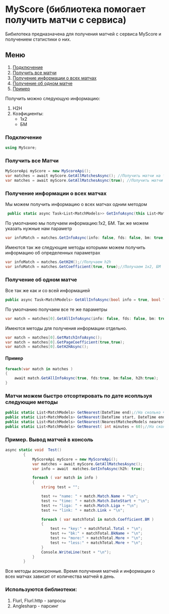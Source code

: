 # MyScore (библиотека помогает получить матчи с сервиса)

Бибилотека предназначена для получения матчей с сервиса MyScore и получением статистики о них.

## Меню
1. [Подключение](#подключение)
2. [Получить все матчи](#получить-все-матчи)
3. [Получение информации о всех матчах](#получение-информации-о-всех-матчах)
4. [Получение об одном матче](#получение-об-одном-матче)
7. [Пример](#пример)

Получить можно следующую информацию:
1. H2H
2. Коэфициенты:
    - 1х2
    - БМ

### Подключение
```C#
using MyScore;
```

### Получить все Матчи
```C#
MyScoreApi myScore = new MyScoreApi();
var matches = await myScore.GetAllMatchesAsync(); //Получить матчи на текущий день
var matches = await myScore.GetAllMatchesAsync(true); //Получить матчи на следующий день
```

### Получение информации о всех матчах
Мы можем получить информацию о всех матчах одним методом
```C#
 public static async Task<List<MatchModels>> GetInfoAsync(this List<MatchModels> MatchesToday, bool info = true, bool fds = true, bool bm = true,bool h2h = false)
```

По умолчанию мы получаем информацию:1х2, БМ. Так же можем указать нужные нам параметр
```C#
var infoMatch = matches.GetInfoAsync(info: false, fds: false, bm: true, h2h: true);
```

Имеются так же следующие методы которыми можем получить информацию об определенных параметрах
```c#
var infoMatch = matches.GetH2H();//Получаем h2h
var infoMatch = matches.GetCoefficient(true, true);//Получаем 1x2, БМ
```

### Получение об одном матче
Все так же как и со всей информацией
```C#
public async Task<MatchModels> GetAllInfoAsync(bool info = true, bool fds = true, bool bm = true, bool h2h = false)
```

По умолчанию получаем все те же параметры
```C#
var match = matches[0].GetAllInfoAsync(info: false, fds: false, bm: true, h2h: true);
```

Имеются методы для получения информации отдельно.
```c#
var match = matches[0].GetMatchInfoAsync();
var match = matches[0].GetPageCoefficient(true,true);
var match = matches[0].GetH2HAsync();
```

#### Пример
```C#
foreach(var match in matches )
{
	await match.GetAllInfoAsync(true, fds:true, bm:false, h2h:true);
}
```

### Матчи можем быстро отсортировать по дате исопльзуя следующие методы
```C#
public static List<MatchModels> GetNearest(DateTime end);//На сколько часов вперед
public static List<MatchModels> GetNearest(DateTime start, DateTime end);//Со скольки и до
public static List<MatchModels> GetNearest(NearestMatchesModels nearestMatche);//Модель в которой указываем по желанию часы/минуты
public static List<MatchModels> GetNearest( int minutes = 60);//На сколько минут вперед
```

### Пример. Вывод матчей в консоль
```C#
async static void  Test()
        {
            MyScoreApi myScore = new MyScoreApi();
            var matches = await myScore.GetAllMatchesAsync();
            var info = await  matches.GetInfoAsync(h2h: true);

            foreach ( var match in info )
            {
                string test = "";

                test += "name: " + match.Match.Name + "\n";
                test += "time: " + match.Match.DateStart + "\n";
                test += "liga: " + match.Match.Liga + "\n";
                test += "link: " + match.Link + "\n";

                foreach ( var matchTotal in match.Coefficient.BM )
                {
                    test += "key:" + matchTotal.Total + "\n";
                    test += "bk:" + matchTotal.BkName + "\n";
                    test += "more:" + matchTotal.More + "\n";
                    test += "less:" + matchTotal.More + "\n";
                }
                Console.WriteLine(test + "\n");
            }
        }
```

Все методы асинхронные. Время получения матчей и информации о всех матчах зависит от количества матчей в день.

### Используются библиотеки:
1. Flurl, Flurl.http - запросы
2. Anglesharp - парсинг
